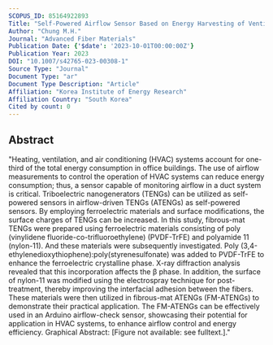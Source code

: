 ```yaml
---
SCOPUS_ID: 85164922893
Title: "Self-Powered Airflow Sensor Based on Energy Harvesting of Ventilation Air in Buildings"
Author: "Chung M.H."
Journal: "Advanced Fiber Materials"
Publication Date: {'$date': '2023-10-01T00:00:00Z'}
Publication Year: 2023
DOI: "10.1007/s42765-023-00308-1"
Source Type: "Journal"
Document Type: "ar"
Document Type Description: "Article"
Affiliation: "Korea Institute of Energy Research"
Affiliation Country: "South Korea"
Cited by count: 0
---
```


## Abstract
"Heating, ventilation, and air conditioning (HVAC) systems account for one-third of the total energy consumption in office buildings. The use of airflow measurements to control the operation of HVAC systems can reduce energy consumption; thus, a sensor capable of monitoring airflow in a duct system is critical. Triboelectric nanogenerators (TENGs) can be utilized as self-powered sensors in airflow-driven TENGs (ATENGs) as self-powered sensors. By employing ferroelectric materials and surface modifications, the surface charges of TENGs can be increased. In this study, fibrous-mat TENGs were prepared using ferroelectric materials consisting of poly (vinylidene fluoride-co-trifluoroethylene) (PVDF-TrFE) and polyamide 11 (nylon-11). And these materials were subsequently investigated. Poly (3,4-ethylenedioxythiophene):poly(styrenesulfonate) was added to PVDF-TrFE to enhance the ferroelectric crystalline phase. X-ray diffraction analysis revealed that this incorporation affects the β phase. In addition, the surface of nylon-11 was modified using the electrospray technique for post-treatment, thereby improving the interfacial adhesion between the fibers. These materials were then utilized in fibrous-mat ATENGs (FM-ATENGs) to demonstrate their practical application. The FM-ATENGs can be effectively used in an Arduino airflow-check sensor, showcasing their potential for application in HVAC systems, to enhance airflow control and energy efficiency. Graphical Abstract: [Figure not available: see fulltext.]."

